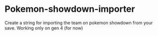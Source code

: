 # Pokemon-showdown-importer
Create a string for importing the team on pokemon showdown from your save. Working only on gen 4 (for now)
